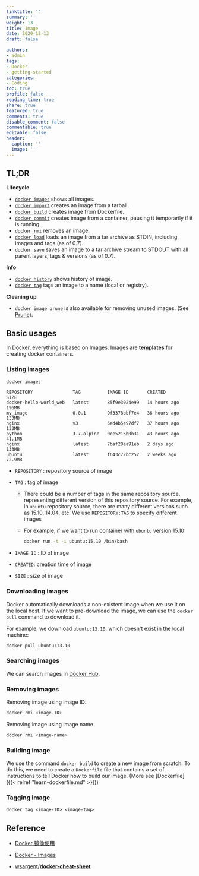 ```yaml
---
linktitle: ''
summary: ''
weight: 13
title: Image
date: 2020-12-13
draft: false

authors:
- admin
tags:
- Docker
- getting-started
categories:
- Coding
toc: true
profile: false
reading_time: true
share: true
featured: true
comments: true
disable_comment: false
commentable: true
editable: false
header:
  caption: ''
  image: ''
---
```


## TL;DR

**Lifecycle**

- [`docker images`](https://docs.docker.com/engine/reference/commandline/images) shows all images.
- [`docker import`](https://docs.docker.com/engine/reference/commandline/import) creates an image from a tarball.
- [`docker build`](https://docs.docker.com/engine/reference/commandline/build) creates image from Dockerfile.
- [`docker commit`](https://docs.docker.com/engine/reference/commandline/commit) creates image from a container, pausing it temporarily if it is running.
- [`docker rmi`](https://docs.docker.com/engine/reference/commandline/rmi) removes an image.
- [`docker load`](https://docs.docker.com/engine/reference/commandline/load) loads an image from a tar archive as STDIN, including images and tags (as of 0.7).
- [`docker save`](https://docs.docker.com/engine/reference/commandline/save) saves an image to a tar archive stream to STDOUT with all parent layers, tags & versions (as of 0.7).

**Info**

- [`docker history`](https://docs.docker.com/engine/reference/commandline/history) shows history of image.
- [`docker tag`](https://docs.docker.com/engine/reference/commandline/tag) tags an image to a name (local or registry).

**Cleaning up**

- `docker image prune` is also available for removing unused images. (See [Prune](https://github.com/wsargent/docker-cheat-sheet#prune)).

## Basic usages

In Docker, everything is based on Images. Images are **templates** for creating docker containers.

### Listing images

```bash
docker images
```

```
REPOSITORY               TAG          IMAGE ID       CREATED         SIZE
docker-hello-world_web   latest       85f9e3024e99   14 hours ago    196MB
my_image                 0.0.1        9f3378bbf7e4   36 hours ago    133MB
nginx                    v3           6ed4b5e97df7   37 hours ago    133MB
python                   3.7-alpine   0ce5215b0b31   43 hours ago    41.1MB
nginx                    latest       7baf28ea91eb   2 days ago      133MB
ubuntu                   latest       f643c72bc252   2 weeks ago     72.9MB
```

- `REPOSITORY` : repository source of image

- `TAG` : tag of image

  - There could be a number of tags in the same repository source, representing different version of this repository source. For example, in `ubuntu` repository source, there are many different versions such as 15.10, 14.04, etc. We use `REPOSITORY:TAG` to specify different images

  - For example, if we want to run container with `ubuntu` version 15.10:

    ```bash
    docker run -t -i ubuntu:15.10 /bin/bash
    ```

- `IMAGE ID` : ID of image

- `CREATED`: creation time of image
- `SIZE` : size of image

### Downloading images

Docker automatically downloads a non-existent image when we use it on the local host. If we want to pre-download the image, we can use the `docker pull` command to download it.

For example, we download `ubuntu:13.10`, which doesn't exist in the local machine:

```bash
docker pull ubuntu:13.10
```

### Searching images

We can search images in [Docker Hub](https://hub.docker.com/).

### Removing images

Removing image using image ID:

```bash
docker rmi <image-ID>
```

Removing image using image name

```bash
docker rmi <image-name>
```

### Building image

We use the command `docker build` to create a new image from scratch. To do this, we need to create a `Dockerfile` file that contains a set of instructions to tell Docker how to build our image. (More see [Dockerfile]({{< relref "learn-dockerfile.md" >}}))

### Tagging image

```
docker tag <image-ID> <image-tag>
```

## Reference

- [Docker 镜像使用](https://www.runoob.com/docker/docker-image-usage.html)

- [Docker - Images](https://www.tutorialspoint.com/docker/docker_images.htm)

- [wsargent](https://github.com/wsargent)/**[docker-cheat-sheet](https://github.com/wsargent/docker-cheat-sheet)**